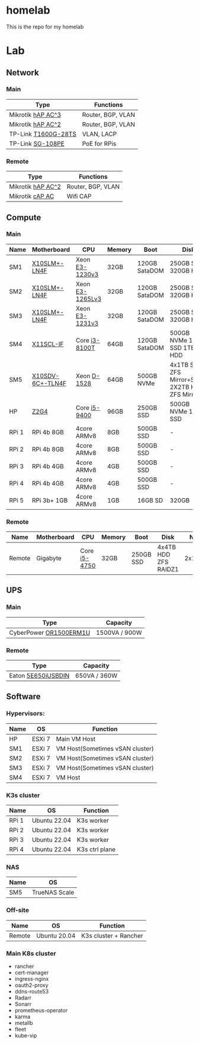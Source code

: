 # homelab
This is the repo for my homelab

# Lab

## Network

### Main

| Type | Functions |
|----|----|
| Mikrotik [hAP AC^3](https://mikrotik.com/product/hap_ac3) | Router, BGP, VLAN |
| Mikrotik [hAP AC^2](https://mikrotik.com/product/hap_ac2) | Router, BGP, VLAN |
| TP-Link [T1600G-28TS](https://www.tp-link.com/business-networking/smart-switch/t1600g-28ts) | VLAN, LACP |
| TP-Link [SG-108PE](https://www.tp-link.com/hu/business-networking/easy-smart-switch/tl-sg108pe/) | PoE for RPis |

### Remote

| Type | Functions |
|----|----|
| Mikrotik [hAP AC^2](https://mikrotik.com/product/hap_ac2) | Router, BGP, VLAN |
| Mikrotik [cAP AC](https://mikrotik.com/product/cap_ac) | Wifi CAP |

## Compute

### Main

| Name | Motherboard | CPU | Memory | Boot | Disk | NIC |
|----|----|----|----|----|----|----|
| SM1 | [X10SLM+-LN4F](https://www.supermicro.com/en/products/motherboard/X10SLM+-LN4F)                     | Xeon [E3-1230v3](https://ark.intel.com/content/www/us/en/ark/products/75054/intel-xeon-processor-e3-1230-v3-8m-cache-3-30-ghz.html)  | 32GB | 120GB SataDOM | 250GB SSD 320GB HDD                              | 1IPMI, 4x1Gig |
| SM2 | [X10SLM+-LN4F](https://www.supermicro.com/en/products/motherboard/X10SLM+-LN4F)                     | Xeon [E3-1265Lv3](https://ark.intel.com/content/www/us/en/ark/products/75463/intel-xeon-processor-e31265l-v3-8m-cache-2-50-ghz.html) | 32GB | 120GB SataDOM | 250GB SSD 320GB HDD                              | 1IPMI, 4x1Gig |
| SM3 | [X10SLM+-LN4F](https://www.supermicro.com/en/products/motherboard/X10SLM+-LN4F)                     | Xeon [E3-1231v3](https://ark.intel.com/content/www/us/en/ark/products/80910/intel-xeon-processor-e31231-v3-8m-cache-3-40-ghz.html)   | 32GB | 120GB SataDOM | 250GB SSD 320GB HDD                              | 1IPMI, 4x1Gig |
| SM4 | [X11SCL-IF](https://www.supermicro.com/en/products/motherboard/X11SCL-IF)                           | Core [i3-8100T](https://ark.intel.com/content/www/us/en/ark/products/129944/intel-core-i38100t-processor-6m-cache-3-10-ghz.html)     | 64GB | 120GB SataDOM | 500GB NVMe 1TB SSD 1TB HDD                       | 1IPMI, 2x1Gig |
| SM5 | [X10SDV-6C+-TLN4F](https://www.supermicro.com/en/products/motherboard/X10SDV-6C+-TLN4F)             | Xeon [D-1528](https://ark.intel.com/content/www/us/en/ark/products/91198/intel-xeon-processor-d1528-9m-cache-1-90-ghz.html)          | 64GB | 500GB NVMe    | 4x1TB SSD ZFS Mirror+Stripe 2X2TB HDD ZFS Mirror | 1IPMI, 2x1Gig, 2x10Gig |
| HP  | [Z2G4](https://support.hp.com/us-en/product/hp-z2-tower-g4-workstation/20063240/document/c06100744) | Core [i5-9400](https://ark.intel.com/content/www/us/en/ark/products/134898/intel-core-i59400-processor-9m-cache-up-to-4-10-ghz.html) | 96GB | 250GB SSD     | 500GB NVMe 1TB SSD                               | 3x1Gig |
| RPi 1 |  RPi 4b 8GB  | 4core ARMv8 | 8GB | 500GB SSD | -     | 1Gig |
| RPi 2 |  RPi 4b 8GB  | 4core ARMv8 | 8GB | 500GB SSD | -     | 1Gig |
| RPi 3 |  RPi 4b 4GB  | 4core ARMv8 | 4GB | 500GB SSD | -     | 1Gig |
| RPi 4 |  RPi 4b 4GB  | 4core ARMv8 | 4GB | 500GB SSD | -     | 1Gig |
| RPi 5 |  RPi 3b+ 1GB | 4core ARMv8 | 1GB | 16GB SD   | 320GB | 1Gig |

### Remote

| Name | Motherboard | CPU | Memory | Boot | Disk | NIC |
----|----|----|----|----|----|----
| Remote | Gigabyte                                                                                         | Core [i5-4750](https://ark.intel.com/content/www/us/en/ark/products/75043/intel-core-i5-4570-processor-6m-cache-up-to-3-60-ghz.html) | 32GB | 250GB SSD     | 4x4TB HDD ZFS RAIDZ1                             | 2x1Gig |


## UPS

### Main

| Type | Capacity |
|---|---|
| CyberPower [OR1500ERM1U](https://www.cyberpower.com/eu/en/product/sku/or1500erm1u) | 1500VA / 900W |

### Remote

| Type | Capacity |
|---|---|
| Eaton [5E650iUSBDIN](http://powerquality.eaton.com/5E650iUSBDIN.aspx?cx=58) | 650VA / 360W |

## Software

### Hypervisors:

| Name | OS | Function |
|---|---|---|
| HP  | ESXi 7 | Main VM Host |
| SM1 | ESXi 7 | VM Host(Sometimes vSAN cluster) |
| SM2 | ESXi 7 | VM Host(Sometimes vSAN cluster) |
| SM3 | ESXi 7 | VM Host(Sometimes vSAN cluster) |
| SM4 | ESXi 7 | VM Host |

### K3s cluster

| Name | OS | Function |
|---|---|---|
| RPi 1 | Ubuntu 22.04 | K3s worker |
| RPi 2 | Ubuntu 22.04 | K3s worker |
| RPi 3 | Ubuntu 22.04 | K3s worker |
| RPi 4 | Ubuntu 22.04 | K3s ctrl plane |

### NAS

| Name | OS |
|---|---|
| SM5 | TrueNAS Scale |

### Off-site

| Name | OS | Function |
|---|---|---|
| Remote | Ubuntu 20.04 | K3s cluster + Rancher |



### Main K8s cluster

* rancher
* cert-manager
* ingress-nginx
* oauth2-proxy
* ddns-route53
* Radarr
* Sonarr
* prometheus-operator
* karma
* metallb
* fleet
* kube-vip
